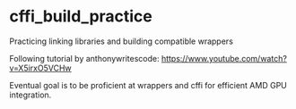 # cffi_build_practice
Practicing linking libraries and building compatible wrappers

Following tutorial by anthonywritescode: https://www.youtube.com/watch?v=X5irxO5VCHw

Eventual goal is to be proficient at wrappers and cffi for efficient AMD GPU integration. 
